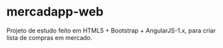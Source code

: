 # mercadapp-web
 Projeto de estudo feito em HTML5 + Bootstrap + AngularJS-1.x, para criar lista de compras em mercado.
